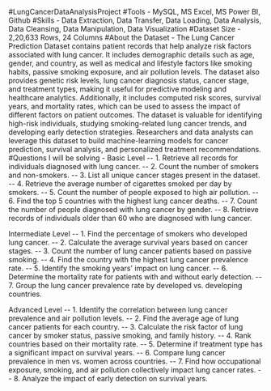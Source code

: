 #LungCancerDataAnalysisProject
#Tools - MySQL, MS Excel, MS Power BI, Github
#Skills - Data Extraction, Data Transfer, Data Loading, Data Analysis, Data Cleansing, Data Manipulation, Data Visualization
#Dataset Size - 2,20,633 Rows, 24 Columns
#About the Dataset -
The Lung Cancer Prediction Dataset contains patient records that help analyze risk factors associated with lung cancer. It includes demographic details such as age, gender, and country, as well as medical and lifestyle factors like smoking habits, passive smoking exposure, and air pollution levels. The dataset also provides genetic risk levels, lung cancer diagnosis status, cancer stage, and treatment types, making it useful for predictive modeling and healthcare analytics. Additionally, it includes computed risk scores, survival years, and mortality rates, which can be used to assess the impact of different factors on patient outcomes. The dataset is valuable for identifying high-risk individuals, studying smoking-related lung cancer trends, and developing early detection strategies. Researchers and data analysts can leverage this dataset to build machine-learning models for cancer prediction, survival analysis, and personalized treatment recommendations.
#Questions I will be solving -
Basic Level
-- 1. Retrieve all records for individuals diagnosed with lung cancer.
-- 2. Count the number of smokers and non-smokers.
-- 3. List all unique cancer stages present in the dataset.
-- 4. Retrieve the average number of cigarettes smoked per day by smokers.
-- 5. Count the number of people exposed to high air pollution.
-- 6. Find the top 5 countries with the highest lung cancer deaths.
-- 7. Count the number of people diagnosed with lung cancer by gender.
-- 8. Retrieve records of individuals older than 60 who are diagnosed with lung cancer.

Intermediate Level
-- 1. Find the percentage of smokers who developed lung cancer.
-- 2. Calculate the average survival years based on cancer stages.
-- 3. Count the number of lung cancer patients based on passive smoking.
-- 4. Find the country with the highest lung cancer prevalence rate.
-- 5. Identify the smoking years' impact on lung cancer.
-- 6. Determine the mortality rate for patients with and without early detection.
-- 7. Group the lung cancer prevalence rate by developed vs. developing countries.

Advanced Level
-- 1. Identify the correlation between lung cancer prevalence and air pollution levels.
-- 2. Find the average age of lung cancer patients for each country.
-- 3. Calculate the risk factor of lung cancer by smoker status, passive smoking, and family history.
-- 4. Rank countries based on their mortality rate.
-- 5. Determine if treatment type has a significant impact on survival years.
-- 6. Compare lung cancer prevalence in men vs. women across countries.
-- 7. Find how occupational exposure, smoking, and air pollution collectively impact lung cancer rates.
-- 8. Analyze the impact of early detection on survival years.

